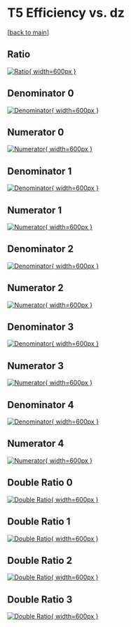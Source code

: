 # T5 Efficiency vs. dz

[[back to main](./)]



## Ratio

[![Ratio](../mtv/var/T5_loweta_211_1_eff_dz.png){ width=600px }](../mtv/var/T5_loweta_211_1_eff_dz.pdf)

## Denominator 0

[![Denominator](../mtv/den/T5_loweta_211_1_eff_dz_den0.png){ width=600px }](../mtv/den/T5_loweta_211_1_eff_dz_den0.pdf)

## Numerator 0

[![Numerator](../mtv/num/T5_loweta_211_1_eff_dz_num0.png){ width=600px }](../mtv/num/T5_loweta_211_1_eff_dz_num0.pdf)

## Denominator 1

[![Denominator](../mtv/den/T5_loweta_211_1_eff_dz_den1.png){ width=600px }](../mtv/den/T5_loweta_211_1_eff_dz_den1.pdf)

## Numerator 1

[![Numerator](../mtv/num/T5_loweta_211_1_eff_dz_num1.png){ width=600px }](../mtv/num/T5_loweta_211_1_eff_dz_num1.pdf)

## Denominator 2

[![Denominator](../mtv/den/T5_loweta_211_1_eff_dz_den2.png){ width=600px }](../mtv/den/T5_loweta_211_1_eff_dz_den2.pdf)

## Numerator 2

[![Numerator](../mtv/num/T5_loweta_211_1_eff_dz_num2.png){ width=600px }](../mtv/num/T5_loweta_211_1_eff_dz_num2.pdf)

## Denominator 3

[![Denominator](../mtv/den/T5_loweta_211_1_eff_dz_den3.png){ width=600px }](../mtv/den/T5_loweta_211_1_eff_dz_den3.pdf)

## Numerator 3

[![Numerator](../mtv/num/T5_loweta_211_1_eff_dz_num3.png){ width=600px }](../mtv/num/T5_loweta_211_1_eff_dz_num3.pdf)

## Denominator 4

[![Denominator](../mtv/den/T5_loweta_211_1_eff_dz_den4.png){ width=600px }](../mtv/den/T5_loweta_211_1_eff_dz_den4.pdf)

## Numerator 4

[![Numerator](../mtv/num/T5_loweta_211_1_eff_dz_num4.png){ width=600px }](../mtv/num/T5_loweta_211_1_eff_dz_num4.pdf)

## Double Ratio 0

[![Double Ratio](../mtv/ratio/T5_loweta_211_1_eff_dz_ratio0.png){ width=600px }](../mtv/ratio/T5_loweta_211_1_eff_dz_ratio0.pdf)

## Double Ratio 1

[![Double Ratio](../mtv/ratio/T5_loweta_211_1_eff_dz_ratio1.png){ width=600px }](../mtv/ratio/T5_loweta_211_1_eff_dz_ratio1.pdf)

## Double Ratio 2

[![Double Ratio](../mtv/ratio/T5_loweta_211_1_eff_dz_ratio2.png){ width=600px }](../mtv/ratio/T5_loweta_211_1_eff_dz_ratio2.pdf)

## Double Ratio 3

[![Double Ratio](../mtv/ratio/T5_loweta_211_1_eff_dz_ratio3.png){ width=600px }](../mtv/ratio/T5_loweta_211_1_eff_dz_ratio3.pdf)

